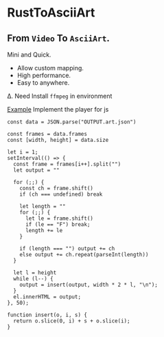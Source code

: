 # RustToAsciiArt
## From `Video` To `AsciiArt`.
Mini and Quick.  
- Allow custom mapping.
- High performance.
- Easy to anywhere.

∆. Need Install `ffmpeg` in environment

[Example](https://static.xiaoeyun.me/rust-to-ascii-art/)
Implement the player for js
```JS
const data = JSON.parse("OUTPUT.art.json")

const frames = data.frames
const [width, height] = data.size

let i = 1;
setInterval(() => {
  const frame = frames[i++].split("")
  let output = ""

  for (;;) {
    const ch = frame.shift()
    if (ch === undefined) break

    let length = ""
    for (;;) {
      let le = frame.shift()
      if (le == "F") break;
      length += le
    }

    if (length === "") output += ch
    else output += ch.repeat(parseInt(length))
  }

  let l = height
  while (l--) {
    output = insert(output, width * 2 * l, "\n");
  }
  el.innerHTML = output;
}, 50);

function insert(o, i, s) {
  return o.slice(0, i) + s + o.slice(i);
}
```
